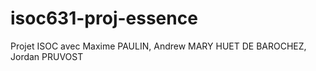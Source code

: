 # isoc631-proj-essence
Projet ISOC avec Maxime PAULIN, Andrew MARY HUET DE BAROCHEZ, Jordan PRUVOST
